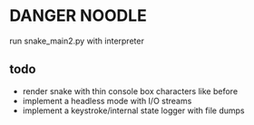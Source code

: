 # DANGER NOODLE

run snake_main2.py with interpreter

## todo

- render snake with thin console box characters like before
- implement a headless mode with I/O streams
- implement a keystroke/internal state logger with file dumps